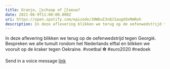 ```yaml
---
title: Oranje, 🐑schaap of 🦁leeuw?
date: 2021-06-9T11:00:00.000Z
uri: https://open.spotify.com/episode/30WbuI3nQJ1augXOxMmRoh
description: In deze aflevering blikken we terug op de oefenwedstrijd tegen Georgië. Bespreken we alle tumult rondom het Nederlands elftal en blikken we vooruit op de kraker tegen Oekraine...
---
```

In deze aflevering blikken we terug op de oefenwedstrijd tegen Georgië. Bespreken we alle tumult rondom het Nederlands elftal en blikken we vooruit op de kraker tegen Oekraine. #voetbal ⚽ #euro2020 #nedoek 
 
Send in a voice message [link](https://anchor.fm/daniel-huijskens/message)